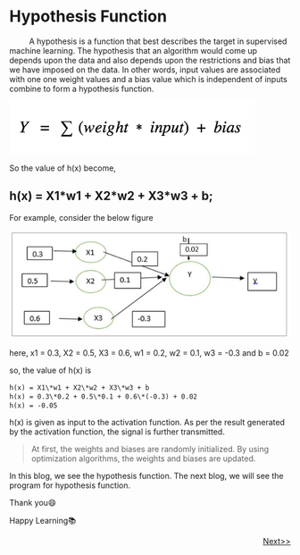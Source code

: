 # Hypothesis Function

&nbsp;&nbsp;&nbsp;&nbsp;&nbsp;&nbsp;&nbsp;&nbsp; A hypothesis is a function that best describes the target in supervised machine learning. The hypothesis that an algorithm would come up depends upon the data and also depends upon the restrictions and bias that we have imposed on the data.
In other words, input values are associated with one one weight values and a bias value which is independent of inputs combine to form a hypothesis function.

![Formula](Image/Formula.png)

So the value of h(x) become,
## h(x) = X1\*w1 + X2\*w2 + X3\*w3 + b;

For example, consider the below figure

![Q-1](Image/Q-1.JPG)

here, x1 = 0.3, X2 = 0.5, X3 = 0.6, 
w1 = 0.2, w2 = 0.1, w3 = -0.3 and b = 0.02

so, the value of h(x) is
```
h(x) = X1\*w1 + X2\*w2 + X3\*w3 + b
h(x) = 0.3\*0.2 + 0.5\*0.1 + 0.6\*(-0.3) + 0.02
h(x) = -0.05
```

h(x) is given as input to the activation function. As per the result generated by the activation function, the signal is further transmitted.

> At first,  the weights and biases are randomly initialized. By using optimization algorithms, the weights and biases are updated.

In this blog, we see the hypothesis function. The next blog, we will see the program for hypothesis function.


Thank you:smile:

Happy Learning:books:

<p align="right"><a href="2.1.Implementation-of-Hypothesis-Function.ipynb">Next>></a></p>
